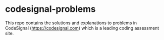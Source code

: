 # codesignal-problems
This repo contains the solutions and explanations to problems in CodeSignal (https://codesignal.com) which is a leading coding assessment site.

<a href="https://www.linkedin.com/in/rajarshi-karan-7a6a77168/"><i class="ri-linkedin-box-fill"></i></a>
